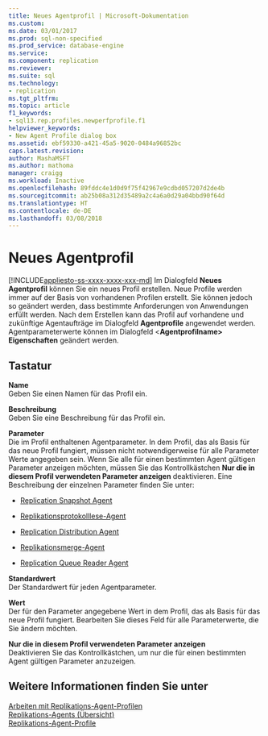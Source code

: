 ```yaml
---
title: Neues Agentprofil | Microsoft-Dokumentation
ms.custom: 
ms.date: 03/01/2017
ms.prod: sql-non-specified
ms.prod_service: database-engine
ms.service: 
ms.component: replication
ms.reviewer: 
ms.suite: sql
ms.technology:
- replication
ms.tgt_pltfrm: 
ms.topic: article
f1_keywords:
- sql13.rep.profiles.newperfprofile.f1
helpviewer_keywords:
- New Agent Profile dialog box
ms.assetid: ebf59330-a421-45a5-9020-0484a96852bc
caps.latest.revision: 
author: MashaMSFT
ms.author: mathoma
manager: craigg
ms.workload: Inactive
ms.openlocfilehash: 89fddc4e1d0d9f75f42967e9cdbd057207d2de4b
ms.sourcegitcommit: ab25b08a312d35489a2c4a6a0d29a04bbd90f64d
ms.translationtype: HT
ms.contentlocale: de-DE
ms.lasthandoff: 03/08/2018
---
```

# <a name="new-agent-profile"></a>Neues Agentprofil
[!INCLUDE[appliesto-ss-xxxx-xxxx-xxx-md](../../includes/appliesto-ss-xxxx-xxxx-xxx-md.md)]
  Im Dialogfeld **Neues Agentprofil** können Sie ein neues Profil erstellen. Neue Profile werden immer auf der Basis von vorhandenen Profilen erstellt. Sie können jedoch so geändert werden, dass bestimmte Anforderungen von Anwendungen erfüllt werden. Nach dem Erstellen kann das Profil auf vorhandene und zukünftige Agentaufträge im Dialogfeld **Agentprofile** angewendet werden. Agentparameterwerte können im Dialogfeld \<**Agentprofilname> Eigenschaften** geändert werden.  
  
## <a name="options"></a>Tastatur  
 **Name**  
 Geben Sie einen Namen für das Profil ein.  
  
 **Beschreibung**  
 Geben Sie eine Beschreibung für das Profil ein.  
  
 **Parameter**  
 Die im Profil enthaltenen Agentparameter. In dem Profil, das als Basis für das neue Profil fungiert, müssen nicht notwendigerweise für alle Parameter Werte angegeben sein. Wenn Sie alle für einen bestimmten Agent gültigen Parameter anzeigen möchten, müssen Sie das Kontrollkästchen **Nur die in diesem Profil verwendeten Parameter anzeigen** deaktivieren. Eine Beschreibung der einzelnen Parameter finden Sie unter:  
  
-   [Replication Snapshot Agent](../../relational-databases/replication/agents/replication-snapshot-agent.md)  
  
-   [Replikationsprotokolllese-Agent](../../relational-databases/replication/agents/replication-log-reader-agent.md)  
  
-   [Replication Distribution Agent](../../relational-databases/replication/agents/replication-distribution-agent.md)  
  
-   [Replikationsmerge-Agent](../../relational-databases/replication/agents/replication-merge-agent.md)  
  
-   [Replication Queue Reader Agent](../../relational-databases/replication/agents/replication-queue-reader-agent.md)  
  
 **Standardwert**  
 Der Standardwert für jeden Agentparameter.  
  
 **Wert**  
 Der für den Parameter angegebene Wert in dem Profil, das als Basis für das neue Profil fungiert. Bearbeiten Sie dieses Feld für alle Parameterwerte, die Sie ändern möchten.  
  
 **Nur die in diesem Profil verwendeten Parameter anzeigen**  
 Deaktivieren Sie das Kontrollkästchen, um nur die für einen bestimmten Agent gültigen Parameter anzuzeigen.  
  
## <a name="see-also"></a>Weitere Informationen finden Sie unter  
 [Arbeiten mit Replikations-Agent-Profilen](../../relational-databases/replication/agents/work-with-replication-agent-profiles.md)   
 [Replikations-Agents (Übersicht)](../../relational-databases/replication/agents/replication-agents-overview.md)   
 [Replikations-Agent-Profile](../../relational-databases/replication/agents/replication-agent-profiles.md)  
  
  
